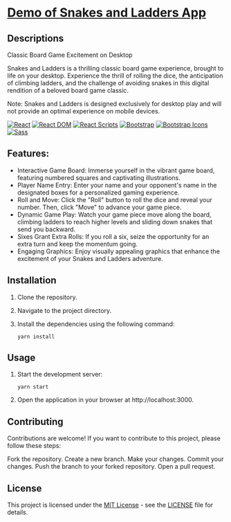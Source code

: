 # [Demo of Snakes and Ladders App](https://asar-snakes-ladders.netlify.app)

## Descriptions

Classic Board Game Excitement on Desktop

Snakes and Ladders is a thrilling classic board game experience, brought to life on your desktop. Experience the thrill of rolling the dice, the anticipation of climbing ladders, and the challenge of avoiding snakes in this digital rendition of a beloved board game classic.

Note: Snakes and Ladders is designed exclusively for desktop play and will not provide an optimal experience on mobile devices.

[![React](https://img.shields.io/badge/React-18.2.0-blue)](https://reactjs.org/)
[![React DOM](https://img.shields.io/badge/React%20DOM-18.2.0-blue)](https://reactjs.org/docs/react-dom.html)
[![React Scripts](https://img.shields.io/badge/React%20Scripts-5.0.1-blue)](https://www.npmjs.com/package/react-scripts)
[![Bootstrap](https://img.shields.io/badge/Bootstrap-5.2.3-blue)](https://getbootstrap.com/)
[![Bootstrap Icons](https://img.shields.io/badge/Bootstrap%20Icons-1.10.5-blue)](https://icons.getbootstrap.com/)
[![Sass](https://img.shields.io/badge/Sass-1.62.1-blue)](https://sass-lang.com/)


## Features:

- Interactive Game Board: Immerse yourself in the vibrant game board, featuring numbered squares and captivating illustrations.
- Player Name Entry: Enter your name and your opponent's name in the designated boxes for a personalized gaming experience.
- Roll and Move: Click the "Roll" button to roll the dice and reveal your number. Then, click "Move" to advance your game piece.
- Dynamic Game Play: Watch your game piece move along the board, climbing ladders to reach higher levels and sliding down snakes that send you backward.
- Sixes Grant Extra Rolls: If you roll a six, seize the opportunity for an extra turn and keep the momentum going.
- Engaging Graphics: Enjoy visually appealing graphics that enhance the excitement of your Snakes and Ladders adventure.

## Installation

1. Clone the repository.
2. Navigate to the project directory.
3. Install the dependencies using the following command:

   ```shell
   yarn install

## Usage

1. Start the development server:

   ```shell
   yarn start

2. Open the application in your browser at http://localhost:3000.

## Contributing

Contributions are welcome! If you want to contribute to this project, please follow these steps:

Fork the repository.
Create a new branch.
Make your changes.
Commit your changes.
Push the branch to your forked repository.
Open a pull request.

## License

This project is licensed under the [MIT License](LICENSE) - see the [LICENSE](LICENSE) file for details.
